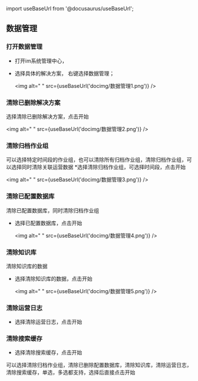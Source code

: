 
import useBaseUrl from '@docusaurus/useBaseUrl';

## 数据管理

### 打开数据管理

* 打开im系统管理中心，
* 选择具体的解决方案， 右键选择数据管理；

  <img alt=" " src={useBaseUrl('docimg/数据管理1.png')} />

### 清除已删除解决方案

选择清除已删除解决方案，点击开始

  <img alt=" " src={useBaseUrl('docimg/数据管理2.png')} />

### 清除归档作业组

可以选择特定时间段的作业组，也可以清除所有归档作业组，清除归档作业组，可以选择同时清除关联运营数据
*选择清除归档作业组，可选择时间段，点击开始

  <img alt=" " src={useBaseUrl('docimg/数据管理3.png')} />

### 清除已配置数据库

清除已配置数据库，同时清除归档作业组

* 选择已配置数据库，点击开始

  <img alt=" " src={useBaseUrl('docimg/数据管理4.png')} />

### 清除知识库

清除知识库的数据

* 选择清除知识库的数据，点击开始

  <img alt=" " src={useBaseUrl('docimg/数据管理5.png')} />

### 清除运营日志

* 选择清除运营日志，点击开始

### 清除搜索缓存

* 选择清除搜索缓存，点击开始

可以选择清除归档作业组，清除已删除配置数据库，清除知识库，清除运营日志，清除搜索缓存，单选，多选都支持，选择后直接点击开始
